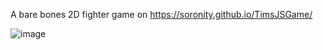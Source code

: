 A bare bones 2D fighter game on https://soronity.github.io/TimsJSGame/

![image](https://github.com/timewhite/testGame/assets/68190227/03aaf754-29d1-453f-923b-bbbb856b3ad7)
